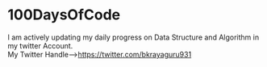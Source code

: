 # 100DaysOfCode
<!-- This is the repository for 100DaysOfCode challenge and I wiil be posting my daily updates.<br> -->
I am actively updating my daily progress on Data Structure and Algorithm in my twitter Account.<br>
My Twitter Handle-->https://twitter.com/bkrayaguru931

